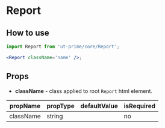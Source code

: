 # Report

## How to use

```jsx
import Report from 'ut-prime/core/Report';

<Report className='name' />;
```

## Props

- **className** - class applied to root `Report` html element.

| propName  | propType | defaultValue | isRequired |
| --------- | -------- | ------------ | ---------- |
| className | string   |              | no         |
